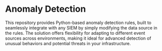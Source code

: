 # Anomaly Detection
This repository provides Python-based anomaly detection rules, built to seamlessly integrate with any SIEM by simply modifying the data source in the rules. The solution offers flexibility for adapting to different event sources across environments, making it ideal for advanced detection of unusual behaviors and potential threats in your infrastructure.